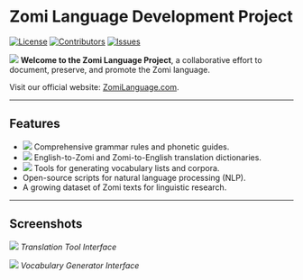 # Zomi Language Development Project

[![License](https://img.shields.io/badge/License-MIT-blue.svg)](LICENSE)
[![Contributors](https://img.shields.io/github/contributors/zocia/zomi)](https://github.com/zocia/zomi/graphs/contributors)
[![Issues](https://img.shields.io/github/issues/zocia/zomi)](https://github.com/zocia/zomi/issues)

![](assets/icons/translate.svg) **Welcome to the Zomi Language Project**, a collaborative effort to document, preserve, and promote the Zomi language.

Visit our official website: [ZomiLanguage.com](https://ZomiLanguage.com).

---

## Features
- ![](assets/icons/grammar.svg) Comprehensive grammar rules and phonetic guides.
- ![](assets/icons/translate.svg) English-to-Zomi and Zomi-to-English translation dictionaries.
- ![](assets/icons/vocab.svg) Tools for generating vocabulary lists and corpora.
- Open-source scripts for natural language processing (NLP).
- A growing dataset of Zomi texts for linguistic research.

---

## Screenshots
![](assets/screenshots/translation_tool.png)
*Translation Tool Interface*

![](assets/screenshots/vocab_generator.png)
*Vocabulary Generator Interface*

